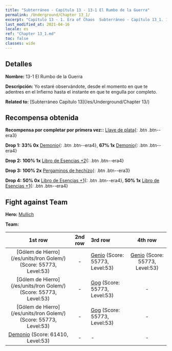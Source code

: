 ```yaml
---
title: "Subterráneo - Capítulo 13 - 13-1 El Rumbo de la Guerra"
permalink: /Underground/Chapter 13_1/
excerpt: "Capítulo 13 - 1. Era of Chaos  Subterráneo - Capítulo 13_1. 13-1 El Rumbo de la Guerra"
last_modified_at: 2021-04-16
locale: es
ref: "Chapter 13_1.md"
toc: false
classes: wide
---
```


## Detalles

 **Nombre:** 13-1 El Rumbo de la Guerra

 **Descripción:** Yo estaré observándote, desde el momento en que te adentres en el Infierno hasta el instante en que te engulla por completo.

 **Related to:** [Subterráneo Capítulo 13](/es/Underground/Chapter 13/)

## Recompensa obtenida

 **Recompensa por completar por primera vez::** [Llave de plata](/es/Items/con_693/){: .btn .btn--era3}

 **Drop 1:** **33% 0x** [Demonio](/es/Items/unt_229/){: .btn .btn--era4}, **67% 1x** [Demonio](/es/Items/unt_229/){: .btn .btn--era4}

 **Drop 2:** **100% 1x** [Libro de Esencias +2](/es/Items/mat_53/){: .btn .btn--era4}

 **Drop 3:** **100% 2x** [Pergaminos de hechizo](/es/Items/con_694/){: .btn .btn--era3}

 **Drop 4:** **50% 0x** [Libro de Esencias +1](/es/Items/mat_46/){: .btn .btn--era4}, **50% 1x** [Libro de Esencias +1](/es/Items/mat_46/){: .btn .btn--era4}


## Fight against Team
 **Hero:** [Mullich](/es/heroes/Mullich/)

 **Team:**


  | 1st row | 2nd row | 3rd row | 4th row |
  |:----:|:----:|:----|:----:|
  | [Gólem de Hierro](/es/units/Iron Golem/) (Score: 55773, Level:53)  | - | [Genio](/es/units/Genie/) (Score: 55773, Level:53)  | [Genio](/es/units/Genie/) (Score: 55773, Level:53)  |
  | [Gólem de Hierro](/es/units/Iron Golem/) (Score: 55773, Level:53)  | - | [Gog](/es/units/Gog/) (Score: 55773, Level:53)  | - |
  | [Gólem de Hierro](/es/units/Iron Golem/) (Score: 55773, Level:53)  | - | [Gog](/es/units/Gog/) (Score: 55773, Level:53)  | - |
  | [Demonio](/es/units/Demon/) (Score: 61410, Level:53)  | - | - | - |


